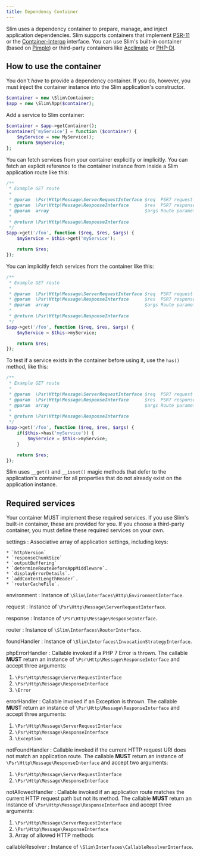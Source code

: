 ```yaml
---
title: Dependency Container
---
```


Slim uses a dependency container to prepare, manage, and inject application
dependencies. Slim supports containers that implement [PSR-11](http://www.php-fig.org/psr/psr-11/) or the [Container-Interop](https://github.com/container-interop/container-interop) interface. You can use Slim's built-in container (based on [Pimple](http://pimple.sensiolabs.org/))
or third-party containers like [Acclimate](https://github.com/jeremeamia/acclimate-container)
or [PHP-DI](http://php-di.org/doc/frameworks/slim.html).

## How to use the container

You don't _have_ to provide a dependency container. If you do, however, you must
inject the container instance into the Slim application's constructor.

```php
$container = new \Slim\Container;
$app = new \Slim\App($container);
```

Add a service to Slim container:

```php
$container = $app->getContainer();
$container['myService'] = function ($container) {
    $myService = new MyService();
    return $myService;
};
```

You can fetch services from your container explicitly or implicitly.
You can fetch an explicit reference to the container instance from inside a Slim
application route like this:

```php
/**
 * Example GET route
 *
 * @param  \Psr\Http\Message\ServerRequestInterface $req  PSR7 request
 * @param  \Psr\Http\Message\ResponseInterface      $res  PSR7 response
 * @param  array                                    $args Route parameters
 *
 * @return \Psr\Http\Message\ResponseInterface
 */
$app->get('/foo', function ($req, $res, $args) {
    $myService = $this->get('myService');

    return $res;
});
```

You can implicitly fetch services from the container like this:

```php
/**
 * Example GET route
 *
 * @param  \Psr\Http\Message\ServerRequestInterface $req  PSR7 request
 * @param  \Psr\Http\Message\ResponseInterface      $res  PSR7 response
 * @param  array                                    $args Route parameters
 *
 * @return \Psr\Http\Message\ResponseInterface
 */
$app->get('/foo', function ($req, $res, $args) {
    $myService = $this->myService;

    return $res;
});
```

To test if a service exists in the container before using it, use the `has()` method, like this:

```php
/**
 * Example GET route
 *
 * @param  \Psr\Http\Message\ServerRequestInterface $req  PSR7 request
 * @param  \Psr\Http\Message\ResponseInterface      $res  PSR7 response
 * @param  array                                    $args Route parameters
 *
 * @return \Psr\Http\Message\ResponseInterface
 */
$app->get('/foo', function ($req, $res, $args) {
    if($this->has('myService')) {
        $myService = $this->myService;
    }

    return $res;
});
```


Slim uses `__get()` and `__isset()` magic methods that defer to the application's
container for all properties that do not already exist on the application instance.

## Required services

Your container MUST implement these required services. If you use Slim's built-in container, these are provided for you. If you choose a third-party container, you must define these required services on your own.

settings
:   Associative array of application settings, including keys:
    
    * `httpVersion`
    * `responseChunkSize`
    * `outputBuffering`
    * `determineRouteBeforeAppMiddleware`.
    * `displayErrorDetails`.
    * `addContentLengthHeader`.
    * `routerCacheFile`.

environment
:   Instance of `\Slim\Interfaces\Http\EnvironmentInterface`.

request
:   Instance of `\Psr\Http\Message\ServerRequestInterface`.

response
:   Instance of `\Psr\Http\Message\ResponseInterface`.

router
:   Instance of `\Slim\Interfaces\RouterInterface`.

foundHandler
:   Instance of `\Slim\Interfaces\InvocationStrategyInterface`.

phpErrorHandler
:   Callable invoked if a PHP 7 Error is thrown. The callable **MUST** return an instance of `\Psr\Http\Message\ResponseInterface` and accept three arguments:

1. `\Psr\Http\Message\ServerRequestInterface`
2. `\Psr\Http\Message\ResponseInterface`
3. `\Error`

errorHandler
:   Callable invoked if an Exception is thrown. The callable **MUST** return an instance of `\Psr\Http\Message\ResponseInterface` and accept three arguments:

1. `\Psr\Http\Message\ServerRequestInterface`
2. `\Psr\Http\Message\ResponseInterface`
3. `\Exception`

notFoundHandler
:   Callable invoked if the current HTTP request URI does not match an application route. The callable **MUST** return an instance of `\Psr\Http\Message\ResponseInterface` and accept two arguments:

1. `\Psr\Http\Message\ServerRequestInterface`
2. `\Psr\Http\Message\ResponseInterface`

notAllowedHandler
:   Callable invoked if an application route matches the current HTTP request path but not its method. The callable **MUST** return an instance of `\Psr\Http\Message\ResponseInterface` and accept three arguments:

1. `\Psr\Http\Message\ServerRequestInterface`
2. `\Psr\Http\Message\ResponseInterface`
3. Array of allowed HTTP methods

callableResolver
:   Instance of `\Slim\Interfaces\CallableResolverInterface`.
